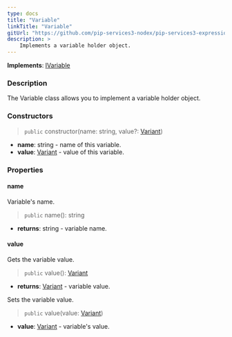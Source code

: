 ```yaml
---
type: docs
title: "Variable"
linkTitle: "Variable"
gitUrl: "https://github.com/pip-services3-nodex/pip-services3-expressions-nodex"
description: > 
    Implements a variable holder object.
---
```


**Implements**: [IVariable](../ivariable)

### Description

The Variable class allows you to implement a variable holder object.

### Constructors

> `public` constructor(name: string, value?: [Variant](../../../variants/variant)) 

- **name**: string - name of this variable.
- **value**: [Variant](../../../variants/variant) - value of this variable.


### Properties

#### name
Variable's name.
> `public` name(): string

- **returns**: string - variable name.

#### value
Gets the variable value.
> `public` value(): [Variant](../../../variants/variant)

- **returns**: [Variant](../../../variants/variant) - variable value.

Sets the variable value.

> `public` value(value: [Variant](../../../variants/variant))

- **value**: [Variant](../../../variants/variant) - variable's value.
